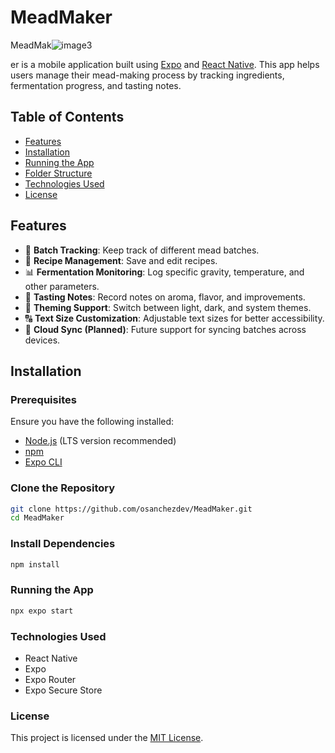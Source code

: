 # MeadMaker

MeadMak![image3](https://github.com/user-attachments/assets/2599a3ad-a236-4b36-ae9f-50f7eb4f215a)

er is a mobile application built using [Expo](https://expo.dev/) and [React Native](https://reactnative.dev/). This app helps users manage their mead-making process by tracking ingredients, fermentation progress, and tasting notes.

## Table of Contents

- [Features](#features)
- [Installation](#installation)
- [Running the App](#running-the-app)
- [Folder Structure](#folder-structure)
- [Technologies Used](#technologies-used)
- [License](#license)

## Features

- 🏺 **Batch Tracking**: Keep track of different mead batches.
- 📜 **Recipe Management**: Save and edit recipes.
- 📊 **Fermentation Monitoring**: Log specific gravity, temperature, and other parameters.
- 📝 **Tasting Notes**: Record notes on aroma, flavor, and improvements.
- 🎨 **Theming Support**: Switch between light, dark, and system themes.
- 🔠 **Text Size Customization**: Adjustable text sizes for better accessibility.
- 📡 **Cloud Sync (Planned)**: Future support for syncing batches across devices.

## Installation

### Prerequisites

Ensure you have the following installed:

- [Node.js](https://nodejs.org/) (LTS version recommended)
- [npm](https://www.npmjs.com/)
- [Expo CLI](https://docs.expo.dev/get-started/installation/)

### Clone the Repository

```sh
git clone https://github.com/osanchezdev/MeadMaker.git
cd MeadMaker
```

### Install Dependencies

```sh
npm install
```

### Running the App

```sh
npx expo start
```

### Technologies Used

- React Native
- Expo
- Expo Router
- Expo Secure Store

### License

This project is licensed under the [MIT License](https://mit-license.org/).
